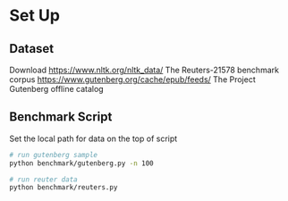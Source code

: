 # Set Up

## Dataset

Download
https://www.nltk.org/nltk_data/ The Reuters-21578 benchmark corpus
https://www.gutenberg.org/cache/epub/feeds/ The Project Gutenberg offline catalog


## Benchmark Script

Set the local path for data on the top of script

```bash
# run gutenberg sample
python benchmark/gutenberg.py -n 100 

# run reuter data
python benchmark/reuters.py
```
